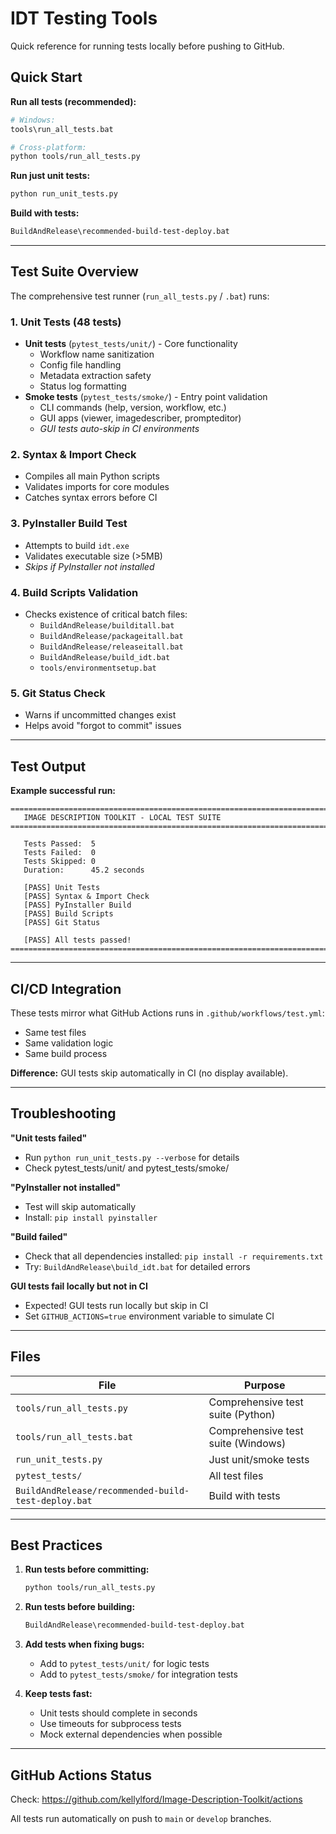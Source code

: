 # IDT Testing Tools

Quick reference for running tests locally before pushing to GitHub.

## Quick Start

**Run all tests (recommended):**
```bash
# Windows:
tools\run_all_tests.bat

# Cross-platform:
python tools/run_all_tests.py
```

**Run just unit tests:**
```bash
python run_unit_tests.py
```

**Build with tests:**
```bash
BuildAndRelease\recommended-build-test-deploy.bat
```

---

## Test Suite Overview

The comprehensive test runner (`run_all_tests.py` / `.bat`) runs:

### 1. Unit Tests (48 tests)
- **Unit tests** (`pytest_tests/unit/`) - Core functionality
  - Workflow name sanitization
  - Config file handling
  - Metadata extraction safety
  - Status log formatting
- **Smoke tests** (`pytest_tests/smoke/`) - Entry point validation
  - CLI commands (help, version, workflow, etc.)
  - GUI apps (viewer, imagedescriber, prompteditor)
  - *GUI tests auto-skip in CI environments*

### 2. Syntax & Import Check
- Compiles all main Python scripts
- Validates imports for core modules
- Catches syntax errors before CI

### 3. PyInstaller Build Test
- Attempts to build `idt.exe`
- Validates executable size (>5MB)
- *Skips if PyInstaller not installed*

### 4. Build Scripts Validation
- Checks existence of critical batch files:
  - `BuildAndRelease/builditall.bat`
  - `BuildAndRelease/packageitall.bat`
  - `BuildAndRelease/releaseitall.bat`
  - `BuildAndRelease/build_idt.bat`
  - `tools/environmentsetup.bat`

### 5. Git Status Check
- Warns if uncommitted changes exist
- Helps avoid "forgot to commit" issues

---

## Test Output

**Example successful run:**
```
================================================================================
   IMAGE DESCRIPTION TOOLKIT - LOCAL TEST SUITE
================================================================================
   
   Tests Passed:  5
   Tests Failed:  0
   Tests Skipped: 0
   Duration:      45.2 seconds
   
   [PASS] Unit Tests
   [PASS] Syntax & Import Check
   [PASS] PyInstaller Build
   [PASS] Build Scripts
   [PASS] Git Status
   
   [PASS] All tests passed!
================================================================================
```

---

## CI/CD Integration

These tests mirror what GitHub Actions runs in `.github/workflows/test.yml`:
- Same test files
- Same validation logic
- Same build process

**Difference:** GUI tests skip automatically in CI (no display available).

---

## Troubleshooting

**"Unit tests failed"**
- Run `python run_unit_tests.py --verbose` for details
- Check pytest_tests/unit/ and pytest_tests/smoke/

**"PyInstaller not installed"**
- Test will skip automatically
- Install: `pip install pyinstaller`

**"Build failed"**
- Check that all dependencies installed: `pip install -r requirements.txt`
- Try: `BuildAndRelease\build_idt.bat` for detailed errors

**GUI tests fail locally but not in CI**
- Expected! GUI tests run locally but skip in CI
- Set `GITHUB_ACTIONS=true` environment variable to simulate CI

---

## Files

| File | Purpose |
|------|---------|
| `tools/run_all_tests.py` | Comprehensive test suite (Python) |
| `tools/run_all_tests.bat` | Comprehensive test suite (Windows) |
| `run_unit_tests.py` | Just unit/smoke tests |
| `pytest_tests/` | All test files |
| `BuildAndRelease/recommended-build-test-deploy.bat` | Build with tests |

---

## Best Practices

1. **Run tests before committing:**
   ```bash
   python tools/run_all_tests.py
   ```

2. **Run tests before building:**
   ```bash
   BuildAndRelease\recommended-build-test-deploy.bat
   ```

3. **Add tests when fixing bugs:**
   - Add to `pytest_tests/unit/` for logic tests
   - Add to `pytest_tests/smoke/` for integration tests

4. **Keep tests fast:**
   - Unit tests should complete in seconds
   - Use timeouts for subprocess tests
   - Mock external dependencies when possible

---

## GitHub Actions Status

Check: https://github.com/kellylford/Image-Description-Toolkit/actions

All tests run automatically on push to `main` or `develop` branches.
